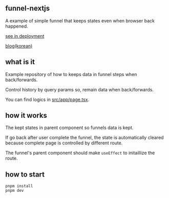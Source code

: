 ## funnel-nextjs

A example of simple funnel that keeps states even when browser back happened.

[see in deployment](https://funnel-nextjs.vercel.app)

[blog(korean)](https://dev.classmethod.jp/articles/funnel_browser_back_safe)

## what is it

Example repository of how to keeps data in funnel steps when back/forwards.

Control history by query params so, remain data when back/forwards.

You can find logics in [src/app/page.tsx](https://github.com/Tolluset/funnel-nextjs/blob/main/src/app/page.tsx).

## how it works


The kept states in parent component so funnels data is kept.

If go back after user complete the funnel, the state is automatically cleared because complete page is controlled by different route. 

The funnel's parent component should make `useEffect` to initaillize the route.


## how to start

```
pnpm install
pnpm dev
```


